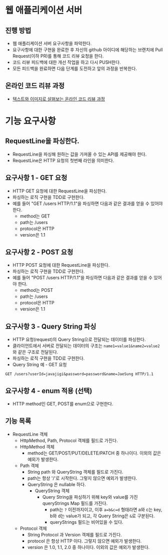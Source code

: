 # 웹 애플리케이션 서버
## 진행 방법
* 웹 애플리케이션 서버 요구사항을 파악한다.
* 요구사항에 대한 구현을 완료한 후 자신의 github 아이디에 해당하는 브랜치에 Pull Request(이하 PR)를 통해 코드 리뷰 요청을 한다.
* 코드 리뷰 피드백에 대한 개선 작업을 하고 다시 PUSH한다.
* 모든 피드백을 완료하면 다음 단계를 도전하고 앞의 과정을 반복한다.

## 온라인 코드 리뷰 과정
* [텍스트와 이미지로 살펴보는 온라인 코드 리뷰 과정](https://github.com/next-step/nextstep-docs/tree/master/codereview)

# 기능 요구사항
## RequestLine을 파싱한다.
- RequestLine을 파싱해 원하는 값을 가져올 수 있는 API를 제공해야 한다.
- RequestLine은 HTTP 요청의 첫번째 라인을 의미한다.

## 요구사항 1 - GET 요청
- HTTP GET 요청에 대한 RequestLine을 파싱한다.
- 파싱하는 로직 구현을 TDD로 구현한다.
- 예를 들어 "GET /users HTTP/1.1"을 파싱하면 다음과 같은 결과를 얻을 수 있어야 한다.
    - method는 GET
    - path는 /users
    - protocol은 HTTP
    - version은 1.1

## 요구사항 2 - POST 요청
- HTTP POST 요청에 대한 RequestLine을 파싱한다.
- 파싱하는 로직 구현을 TDD로 구현한다.
- 예를 들어 "POST /users HTTP/1.1"을 파싱하면 다음과 같은 결과를 얻을 수 있어야 한다.
    - method는 POST
    - path는 /users
    - protocol은 HTTP
    - version은 1.1

## 요구사항 3 - Query String 파싱
- HTTP 요청(request)의 Query String으로 전달되는 데이터를 파싱한다.
- 클라이언트에서 서버로 전달되는 데이터의 구조는 `name1=value1&name2=value2`와 같은 구조로 전달된다.
- 파싱하는 로직 구현을 TDD로 구현한다.
- Query String 예 - GET 요청
```http request
GET /users?userId=javajigi&password=password&name=JaeSung HTTP/1.1
```

## 요구사항 4 - enum 적용 (선택)
- HTTP method인 GET, POST를 enum으로 구현한다.

## 기능 목록
- RequestLine 객체
  - HttpMethod, Path, Protocol 객체를 필드로 가진다.
  - HttpMethod 객체
    - method는 GET/POST/PUT/DELETE/PATCH 중 하나이다. 이외의 값은 예외가 발생한다.
  - Path 객체
    - String path 와 QueryString 객체를 필드로 가진다. 
    - path는 항상 '/'로 시작한다. 그렇지 않으면 예외가 발생한다.
    - QueryString 은 nullable 하다.
      - QueryString 객체
        - Query String을 파싱하기 위해 key와 value를 가진 queryStrings Map 필드를 가진다.
            - path는 `?` 이전까지이고, 이후 `a=b&c=d` 형태라면 a와 c는 key, b와 d는 value가 되고, 각 Query String은 `&`로 구분된다.
            - queryStrings 필드는 비어있을 수 있다.
  - Protocol 객체
    - String Protocol 과 Version 객체를 필드로 가진다. 
    - protocol 은 항상 HTTP 이다. 그렇지 않으면 예외가 발생한다.
    - version 은 1.0, 1.1, 2.0 중 하나이다. 이외의 값은 예외가 발생한다.
              